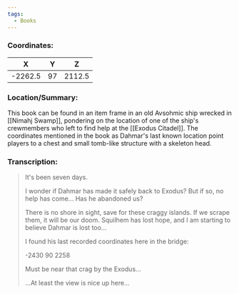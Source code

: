 ```yaml
---
tags:
  - Books
---
```


### Coordinates:
| **X** | **Y**| **Z** |
|:-----:|:----:|:-----:|
|-2262.5  |97   |2112.5  |

### Location/Summary:
This book can be found in an item frame in an old Avsohmic ship wrecked in [[Nimahj Swamp]], pondering on the location of one of the ship's crewmembers who left to find help at the [[Exodus Citadel]]. The coordinates mentioned in the book as Dahmar's last known location point players to a chest and small tomb-like structure with a skeleton head.

### Transcription:
> It's been seven days.
>
> I wonder if Dahmar has made it safely back to Exodus? But if so, no help has come... Has he abandoned us?
>
> There is no shore in sight, save for these craggy islands. If we scrape them, it will be our doom. Squilhem has lost hope, and I am starting to believe Dahmar is lost too...
>
> I found his last recorded coordinates here in the bridge:
> 
> -2430 90 2258
>
> Must be near that crag by the Exodus...
>
> ...At least the view is nice up here...

